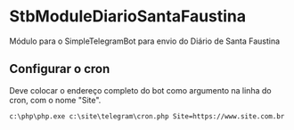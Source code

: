 # StbModuleDiarioSantaFaustina
Módulo para o SimpleTelegramBot para envio do Diário de Santa Faustina

## Configurar o cron
Deve colocar o endereço completo do bot como argumento na linha do cron, com o nome "Site".
```
c:\php\php.exe c:\site\telegram\cron.php Site=https://www.site.com.br
```
